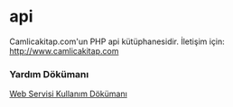 api
===
Camlicakitap.com'un PHP api kütüphanesidir. İletişim için: http://www.camlicakitap.com

### Yardım Dökümanı
[Web Servisi Kullanım Dökümanı](https://github.com/camlicakitap/api/wiki/Web-Servisi-Kullan%C4%B1m-D%C3%B6k%C3%BCman%C4%B1)
